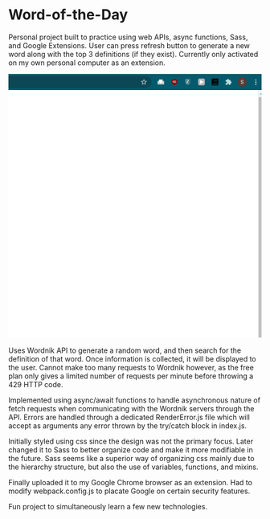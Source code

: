 # Word-of-the-Day

Personal project built to practice using web APIs, async functions, Sass, and Google Extensions. User can press refresh button to generate a new word along with the top 3 definitions (if they exist). Currently only activated on my own personal computer as an extension.

![WoTD Demonstration](Word.gif)

Uses Wordnik API to generate a random word, and then search for the definition of that word. Once information is collected, it will be displayed to the user. Cannot make too many requests to Wordnik however, as the free plan only gives a limited number of requests per minute before throwing a 429 HTTP code.

Implemented using async/await functions to handle asynchronous nature of fetch requests when communicating with the Wordnik servers through the API. Errors are handled through a dedicated RenderError.js file which will accept as arguments any error thrown by the try/catch block in index.js.

Initially styled using css since the design was not the primary focus. Later changed it to Sass to better organize code and make it more modifiable in the future. Sass seems like a superior way of organizing css mainly due to the hierarchy structure, but also the use of variables, functions, and mixins.

Finally uploaded it to my Google Chrome browser as an extension. Had to modify webpack.config.js to placate Google on certain security features.

Fun project to simultaneously learn a few new technologies. 
